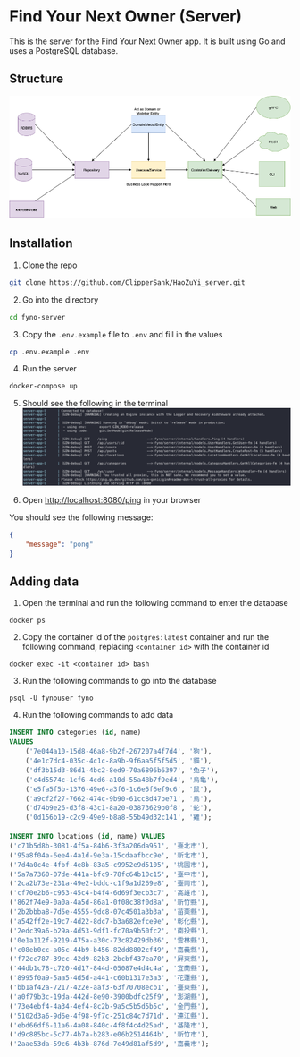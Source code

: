 # Find Your Next Owner (Server)

This is the server for the Find Your Next Owner app. It is built using Go and uses a PostgreSQL database.

## Structure
![Structure](./docs/_images/structure.png)

## Installation

1. Clone the repo
```bash
git clone https://github.com/ClipperSank/HaoZuYi_server.git
```

2. Go into the directory
```bash
cd fyno-server
```

3. Copy the `.env.example` file to `.env` and fill in the values
```bash
cp .env.example .env
```

4. Run the server
```bash
docker-compose up
```

5. Should see the following in the terminal
![Server running](./docs/_images/server-running.png)

6. Open [http://localhost:8080/ping](http://localhost:8080/ping) in your browser

You should see the following message:
```json
{
    "message": "pong"
}
```

## Adding data
1. Open the terminal and run the following command to enter the database
```shell
docker ps
```

2. Copy the container id of the `postgres:latest` container and run the following command, replacing `<container id>` with the container id
```shell
docker exec -it <container id> bash
```

3. Run the following commands to go into the database
```shell
psql -U fynouser fyno
```

4. Run the following commands to add data
```sql
INSERT INTO categories (id, name)
VALUES 
    ('7e044a10-15d8-46a8-9b2f-267207a4f7d4', '狗'),
    ('4e1c7dc4-035c-4c1c-8a9b-9f6aa5f5f5d5', '貓'),
    ('df3b15d3-86d1-4bc2-8ed9-70a6896b6397', '兔子'),
    ('c4d5574c-1cf6-4cd6-a10d-55a48b7f9ed4', '烏龜'),
    ('e5fa5f5b-1376-49e6-a3f6-1c6e5f6ef9c6', '鼠'),
    ('a9cf2f27-7662-474c-9b90-61cc8d47be71', '鳥'),
    ('d74b9e26-d3f8-43c1-8a20-03873629b0f8', '蛇'),
    ('0d156b19-c2c9-49e9-b8a8-55b49d32c141', '雞');
    
INSERT INTO locations (id, name) VALUES
('c71b5d8b-3081-4f5a-84b6-3f3a206da951', '臺北市'),
('95a8f04a-6ee4-4a1d-9e3a-15cdaafbcc9e', '新北市'),
('7d4a0c4e-4fbf-4e8b-83a5-c9952e9d5105', '桃園市'),
('5a7a7360-07de-441a-bfc9-78fc64b10c15', '臺中市'),
('2ca2b73e-231a-49e2-bddc-c1f9a1d269e8', '臺南市'),
('cf70e2b6-c953-45c4-b4f4-6d69f3ecb3c7', '高雄市'),
('862f74e9-0a0a-4a5d-86a1-0f08c38f0d8a', '新竹縣'),
('2b2bbba8-7d5e-4555-9dc8-07c4501a3b3a', '苗栗縣'),
('a542ff2e-19c7-4d22-8dc7-b3a682efce9e', '彰化縣'),
('2edc39a6-b29a-4d53-9df1-fc70a9b50fc2', '南投縣'),
('0e1a112f-9219-475a-a30c-73c82429db36', '雲林縣'),
('c08eb0cc-a05c-44b9-b456-82dd8802cf49', '嘉義縣'),
('f72cc787-39cc-42d9-82b3-2bcbf437ea70', '屏東縣'),
('44db1c78-c720-4d17-844d-05087e4d4c4a', '宜蘭縣'),
('8995f0a9-5aa5-4d5d-a441-c60b1317e3a3', '花蓮縣'),
('bb1af42a-7217-422e-aaf3-63f70708ecb1', '臺東縣'),
('a0f79b3c-19da-442d-8e90-3900bdfc25f9', '澎湖縣'),
('73e4ebf4-4a34-4ef4-8c2b-9a5c5b5d5b5c', '金門縣'),
('5102d3a6-9d6e-4f98-9f7c-251c84c7d71d', '連江縣'),
('ebd66df6-11a6-4a08-840c-4f8f4c4d25ad', '基隆市'),
('d9c885bc-5c77-4b7a-b283-e06b2514464b', '新竹市'),
('2aae53da-59c6-4b3b-876d-7e49d81af5d9', '嘉義市');
```